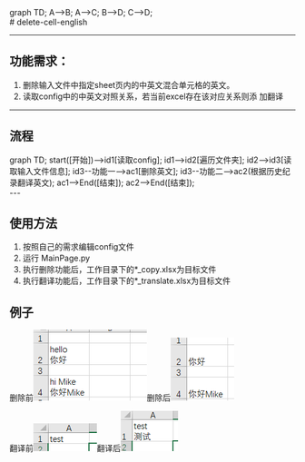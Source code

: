 <script src="/mermaid.min.js"></script>


<div class="mermaid">
graph TD;
    A-->B;
    A-->C;
    B-->D;
    C-->D;
</div>
# delete-cell-english

---
## 功能需求：
1.   删除输入文件中指定sheet页内的中英文混合单元格的英文。
2.   读取config中的中英文对照关系，若当前excel存在该对应关系则添
加翻译

---
## 流程
<div class="mermaid">
graph TD;
  start([开始])-->id1[读取config];
  id1-->id2[遍历文件夹];
  id2-->id3[读取输入文件信息];
  id3--功能一-->ac1[删除英文];
  id3--功能二-->ac2(根据历史纪录翻译英文);
  ac1-->End([结束]);
  ac2-->End([结束]);
</div>
---

## 使用方法

1. 按照自己的需求编辑config文件
2. 运行 MainPage.py 
3. 执行删除功能后，工作目录下的*_copy.xlsx为目标文件
4. 执行翻译功能后，工作目录下的*_translate.xlsx为目标文件

## 例子

删除前![](example/delete.png)删除后![](example/delete_copy.png)



翻译前![](example/translate.png)翻译后![](example/translate_translate.png)



